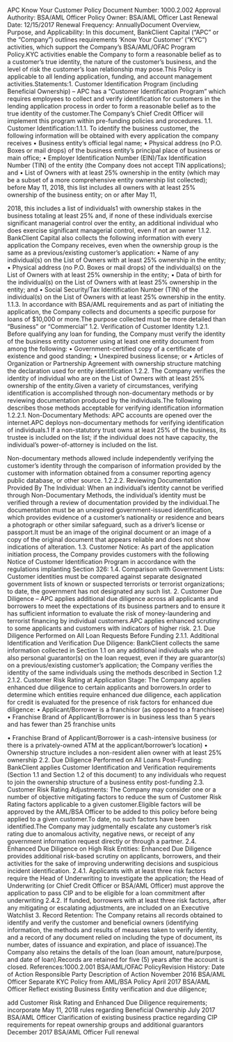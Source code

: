 

APC Know Your Customer Policy Document Number: 1000.2.002 Approval Authority: BSA/AML Officer Policy Owner: BSA/AML Officer Last Renewal Date: 12/15/2017 Renewal Frequency: AnnuallyDocument Overview, Purpose, and Applicability: In this document,  BankClient Capital (“APC” or the “Company”) outlines requirements ‘Know Your Customer’ (“KYC”) activities, which support the Company’s BSA/AML/OFAC Program Policy.KYC activities enable the Company to form a reasonable belief as to a customer’s true identity, the nature of the customer’s business, and the level of risk the customer’s loan relationship may pose.This Policy is applicable to all lending application, funding, and account management activities.Statements:1. Customer Identification Program (including Beneficial Ownership) – APC has a “Customer Identification Program” which requires employees to collect and verify identification for customers in the lending application process in order to form a reasonable belief as to the true identity of the customer.The Company’s Chief Credit Officer will implement this program within pre-funding policies and procedures. 1.1. Customer Identification:1.1.1. To identify the business customer, the following information will be obtained with every application the company receives • Business entity’s official legal name; • Physical address (no P.O. Boxes or mail drops) of the business entity’s principal place of business or main office; • Employer Identification Number (EIN)/Tax Identification Number (TIN) of the entity (the Company does not accept TIN applications); and • List of Owners with at least 25% ownership in the entity (which may be a subset of a more comprehensive entity ownership list collected); before May 11, 2018, this list includes all owners with at least 25% ownership of the business entity; on or after May 11, 


2018, this includes a list of individuals1 with ownership stakes in the business totaling at least 25% and, if none of these individuals exercise significant managerial control over the entity, an additional individual who does exercise significant managerial control, even if not an owner 1.1.2.  BankClient Capital also collects the following information with every application the Company receives, even when the ownership group is the same as a previous/existing customer’s application: • Name of any individual(s) on the List of Owners with at least 25% ownership in the entity; • Physical address (no P.O. Boxes or mail drops) of the individual(s) on the List of Owners with at least 25% ownership in the entity; • Data of birth for the individual(s) on the List of Owners with at least 25% ownership in the entity; and • Social Security/Tax Identification Number (TIN) of the individual(s) on the List of Owners with at least 25% ownership in the entity. 1.1.3. In accordance with BSA/AML requirements and as part of initiating the application, the Company collects and documents a specific purpose for loans of $10,000 or more.The purpose collected must be more detailed than “Business” or “Commercial” 1.2. Verification of Customer Identity 1.2.1. Before qualifying any loan for funding, the Company must verify the identity of the business entity customer using at least one entity document from among the following: • Government-certified copy of a certificate of existence and good standing; • Unexpired business license; or • Articles of Organization or Partnership Agreement with ownership structure matching the declaration used for entity identification 1.2.2. The Company verifies the identity of individual who are on the List of Owners with at least 25% ownership of the entity.Given a variety of circumstances, verifying identification is accomplished through non-documentary methods or by reviewing documentation produced by the individuals.The following describes those methods acceptable for verifying identification information 1.2.2.1. Non-Documentary Methods: APC accounts are opened over the internet.APC deploys non-documentary methods for verifying identification of individuals.1 If a non-statutory trust owns at least 25% of the business, its trustee is included on the list; if the individual does not have capacity, the individual’s power-of-attorney is included on the list. 


Non-documentary methods allowed include independently verifying the customer’s identity through the comparison of information provided by the customer with information obtained from a consumer reporting agency public database, or other source. 1.2.2.2. Reviewing Documentation Provided By The Individual: When an individual’s identity cannot be verified through Non-Documentary Methods, the individual’s identity must be verified through a review of documentation provided by the individual.The documentation must be an unexpired government-issued identification, which provides evidence of a customer’s nationality or residence and bears a photograph or other similar safeguard, such as a driver’s license or passport.It must be an image of the original document or an image of a copy of the original document that appears reliable and does not show indications of alteration. 1.3. Customer Notice: As part of the application initiation process, the Company provides customers with the following Notice of Customer Identification Program in accordance with the regulations implanting Section 326: 1.4. Comparison with Government Lists: Customer identities must be compared against separate designated government lists of known or suspected terrorists or terrorist organizations; to date, the government has not designated any such list. 2. Customer Due Diligence – APC applies additional due diligence across all applicants and borrowers to meet the expectations of its business partners and to ensure it has sufficient information to evaluate the risk of money-laundering and terrorist financing by individual customers.APC applies enhanced scrutiny to some applicants and customers with indicators of higher risk. 2.1. Due Diligence Performed on All Loan Requests Before Funding 2.1.1. Additional Identification and Verification Due Diligence:  BankClient collects the same information collected in Section 1.1 on any additional individuals who are also personal guarantor(s) on the loan request, even if they are guarantor(s) on a previous/existing customer’s application; the Company verifies the identity of the same individuals using the methods described in Section 1.2 2.1.2. Customer Risk Rating at Application Stage: The Company applies enhanced due diligence to certain applicants and borrowers.In order to determine which entities require enhanced due diligence, each application for credit is evaluated for the presence of risk factors for enhanced due diligence: • Applicant/Borrower is a franchisor (as opposed to a franchisee) • Franchise Brand of Applicant/Borrower is in business less than 5 years and has fewer than 25 franchise units 


• Franchise Brand of Applicant/Borrower is a cash-intensive business (or there is a privately-owned ATM at the applicant/borrower’s location) • Ownership structure includes a non-resident alien owner with at least 25% ownership 2.2. Due Diligence Performed on All Loans Post-Funding:  BankClient applies Customer Identification and Verification requirements (Section 1.1 and Section 1.2 of this document) to any individuals who request to join the ownership structure of a business entity post-funding 2.3. Customer Risk Rating Adjustments: The Company may consider one or a number of objective mitigating factors to reduce the sum of Customer Risk Rating factors applicable to a given customer.Eligible factors will be approved by the AML/BSA Officer to be added to this policy before being applied to a given customer.To date, no such factors have been identified.The Company may judgmentally escalate any customer’s risk rating due to anomalous activity, negative news, or receipt of any government information request directly or through a partner. 2.4. Enhanced Due Diligence on High Risk Entities: Enhanced Due Diligence provides additional risk-based scrutiny on applicants, borrowers, and their activities for the sake of improving underwriting decisions and suspicious incident identification. 2.4.1. Applicants with at least three risk factors require the Head of Underwriting to investigate the application; the Head of Underwriting (or Chief Credit Officer or BSA/AML Officer) must approve the application to pass CIP and to be eligible for a loan commitment after underwriting 2.4.2. If funded, borrowers with at least three risk factors, after any mitigating or escalating adjustments, are included on an Executive Watchlist 3. Record Retention: The Company retains all records obtained to identify and verify the customer and beneficial owners (identifying information, the methods and results of measures taken to verify identity, and a record of any document relied on including the type of document, its number, dates of issuance and expiration, and place of issuance).The Company also retains the details of the loan (loan amount, nature/purpose, and date of loan).Records are retained for five (5) years after the account is closed. References:1000.2.001 BSA/AML/OFAC PolicyRevision History: Date of Action Responsible Party Description of Action November 2016 BSA/AML Officer Separate KYC Policy from AML/BSA Policy April 2017 BSA/AML Officer Reflect existing Business Entity verification and due diligence; 


add Customer Risk Rating and Enhanced Due Diligence requirements; incorporate May 11, 2018 rules regarding Beneficial Ownership July 2017 BSA/AML Officer Clarification of existing business practice regarding CIP requirements for repeat ownership groups and additional guarantors December 2017 BSA/AML Officer Full renewal 